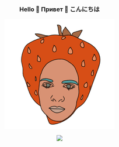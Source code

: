 <div align='center'>

### Hello :strawberry: Привет :strawberry: こんにちは

</div>

<div align='center'>

![it's me](readme.gif)

</div>
<div align='center'>
<a href='https://www.linkedin.com/in/iamksenia/'>
    <img src="https://img.icons8.com/metro/26/000000/linkedin.png"/>
</a>
</div>